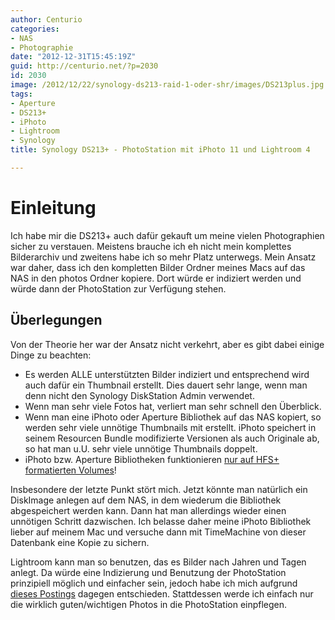 ```yaml
---
author: Centurio
categories:
- NAS
- Photographie
date: "2012-12-31T15:45:19Z"
guid: http://centurio.net/?p=2030
id: 2030
image: /2012/12/22/synology-ds213-raid-1-oder-shr/images/DS213plus.jpg
tags:
- Aperture
- DS213+
- iPhoto
- Lightroom
- Synology
title: Synology DS213+ - PhotoStation mit iPhoto 11 und Lightroom 4

---
```

# Einleitung
Ich habe mir die DS213+ auch dafür gekauft um meine vielen Photographien sicher zu verstauen. Meistens brauche ich eh nicht mein komplettes Bilderarchiv und zweitens habe ich so mehr Platz unterwegs. Mein Ansatz war daher, dass ich den kompletten Bilder Ordner meines Macs auf das NAS in den photos Ordner kopiere. Dort würde er indiziert werden und würde dann der PhotoStation zur Verfügung stehen.

## Überlegungen
Von der Theorie her war der Ansatz nicht verkehrt, aber es gibt dabei einige Dinge zu beachten:

  * Es werden ALLE unterstützten Bilder indiziert und entsprechend wird auch dafür ein Thumbnail erstellt. Dies dauert sehr lange, wenn man denn nicht den Synology DiskStation Admin verwendet. 
  * Wenn man sehr viele Fotos hat, verliert man sehr schnell den Überblick.
  * Wenn man eine iPhoto oder Aperture Bibliothek auf das NAS kopiert, so werden sehr viele unnötige Thumbnails mit erstellt. iPhoto speichert in seinem Resourcen Bundle modifizierte Versionen als auch Originale ab, so hat man u.U. sehr viele unnötige Thumbnails doppelt.
  * iPhoto bzw. Aperture Bibliotheken funktionieren [nur auf HFS+ formatierten Volumes](https://discussions.apple.com/thread/2397680?start=0&tstart=0)!

Insbesondere der letzte Punkt stört mich. Jetzt könnte man natürlich ein DiskImage anlegen auf dem NAS, in dem wiederum die Bibliothek abgespeichert werden kann. Dann hat man allerdings wieder einen unnötigen Schritt dazwischen. Ich belasse daher meine iPhoto Bibliothek lieber auf meinem Mac und versuche dann mit TimeMachine von dieser Datenbank eine Kopie zu sichern.

Lightroom kann man so benutzen, das es Bilder nach Jahren und Tagen anlegt. Da würde eine Indizierung und Benutzung der PhotoStation prinzipiell möglich und einfacher sein, jedoch habe ich mich aufgrund [dieses Postings](http://www.synology-forum.de/showthread.html?34565-iPhoto-11.-Externer-Zugriff&p=284241&viewfull=1#post284241) dagegen entschieden. Stattdessen werde ich einfach nur die wirklich guten/wichtigen Photos in die PhotoStation einpflegen.